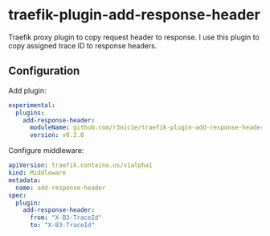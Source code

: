 # traefik-plugin-add-response-header

Traefik proxy plugin to copy request header to response.
I use this plugin to copy assigned trace ID to response headers.

## Configuration

Add plugin:
```yaml
experimental:
  plugins:
    add-response-header:
      moduleName: github.com/r3nic1e/traefik-plugin-add-response-header
      version: v0.2.0
```

Configure middleware:
```yaml
apiVersion: traefik.containo.us/v1alpha1
kind: Middleware
metadata:
  name: add-response-header
spec:
  plugin:
    add-response-header:
      from: "X-B3-TraceId"
      to: "X-B3-TraceId"
```